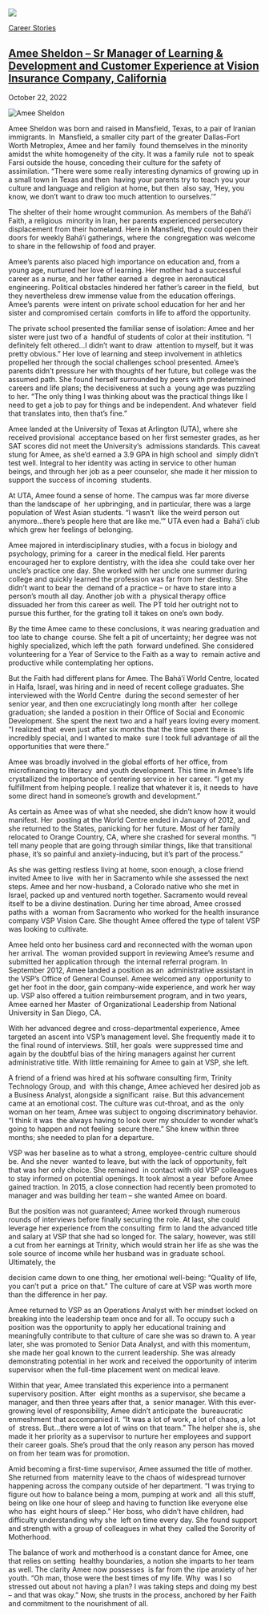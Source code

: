 # 

![](https://madamambition.com/wp-content/uploads/2023/02/33-scaled.jpg)

[Career Stories](https://madamambition.com/category/career-stories/)

[Amee Sheldon – Sr Manager of Learning & Development and Customer Experience at Vision Insurance Company, California](https://madamambition.com/sr-manager-of-learning-development-and-customer-experience-at-vision-insurance-company-california/)
---------------------------------------------------------------------------------------------------------------------------------------------------------------------------------------------------------------------------------------------------

October 22, 2022

![Amee Sheldon ](https://madamambition.com/wp-content/uploads/2023/02/33-scaled.jpg "Amee Sheldon")

Amee Sheldon was born and raised in Mansfield, Texas, to a pair of Iranian immigrants. In  Mansfield, a smaller city part of the greater Dallas-Fort Worth Metroplex, Amee and her family  found themselves in the minority amidst the white homogeneity of the city. It was a family rule  not to speak Farsi outside the house, conceding their culture for the safety of assimilation. “There were some really interesting dynamics of growing up in a small town in Texas and then  having your parents try to teach you your culture and language and religion at home, but then  also say, ‘Hey, you know, we don’t want to draw too much attention to ourselves.’” 

The shelter of their home wrought communion. As members of the Bahá’í Faith, a religious  minority in Iran, her parents experienced persecutory displacement from their homeland. Here in Mansfield, they could open their doors for weekly Bahá’í gatherings, where the  congregation was welcome to share in the fellowship of food and prayer.

Amee’s parents also placed high importance on education and, from a young age, nurtured her love of learning. Her mother had a successful career as a nurse, and her father earned a  degree in aeronautical engineering. Political obstacles hindered her father’s career in the field,  but they nevertheless drew immense value from the education offerings. Amee’s parents  were intent on private school education for her and her sister and compromised certain  comforts in life to afford the opportunity.  

The private school presented the familiar sense of isolation: Amee and her sister were just two of a  handful of students of color at their institution. “I definitely felt othered…I didn’t want to draw  attention to myself, but it was pretty obvious.” Her love of learning and steep involvement in athletics propelled her through the social challenges school presented. Amee’s parents didn’t pressure her with thoughts of her future, but college was the assumed path. She found herself surrounded by peers with predetermined careers and life plans; the decisiveness at such a  young age was puzzling to her. “The only thing I was thinking about was the practical things like I need to get a job to pay for things and be independent. And whatever  field that translates into, then that’s fine.”

Amee landed at the University of Texas at Arlington (UTA), where she received provisional  acceptance based on her first semester grades, as her SAT scores did not meet the University’s  admissions standards. This caveat stung for Amee, as she’d earned a 3.9 GPA in high school and  simply didn’t test well. Integral to her identity was acting in service to other human beings, and through her job as a peer counselor, she made it her mission to support the success of incoming  students.

At UTA, Amee found a sense of home. The campus was far more diverse than the landscape of  her upbringing, and in particular, there was a large population of West Asian students. “I wasn’t  like the weird person out anymore…there’s people here that are like me.’” UTA even had a  Bahá’í club which grew her feelings of belonging. 

Amee majored in interdisciplinary studies, with a focus in biology and psychology, priming for a  career in the medical field. Her parents encouraged her to explore dentistry, with the idea she  could take over her uncle’s practice one day. She worked with her uncle one summer during  college and quickly learned the profession was far from her destiny. She didn’t want to bear the  demand of a practice – or have to stare into a person’s mouth all day. Another job with a  physical therapy office dissuaded her from this career as well. The PT told her outright not to  pursue this further, for the grating toll it takes on one’s own body.

By the time Amee came to these conclusions, it was nearing graduation and too late to change  course. She felt a pit of uncertainty; her degree was not highly specialized, which left the path  forward undefined. She considered volunteering for a Year of Service to the Faith as a way to  remain active and productive while contemplating her options. 

But the Faith had different plans for Amee. The Bahá’í World Centre, located in Haifa, Israel, was hiring and in need of recent college graduates. She interviewed with the World Centre  during the second semester of her senior year, and then one excruciatingly long month after  her college graduation; she landed a position in their Office of Social and Economic  Development. She spent the next two and a half years loving every moment. “I realized that  even just after six months that the time spent there is incredibly special, and I wanted to make  sure I took full advantage of all the opportunities that were there.”  

Amee was broadly involved in the global efforts of her office, from microfinancing to literacy  and youth development. This time in Amee’s life crystallized the importance of centering service in her career. “I get my fulfillment from helping people. I realize that whatever it is, it needs to  have some direct hand in someone’s growth and development.”

As certain as Amee was of what she needed, she didn’t know how it would manifest. Her  posting at the World Centre ended in January of 2012, and she returned to the States, panicking for her future. Most of her family relocated to Orange Country, CA, where she crashed for several months. “I tell many people that are going through similar things, like that transitional  phase, it’s so painful and anxiety-inducing, but it’s part of the process.”

As she was getting restless living at home, soon enough, a close friend invited Amee to live  with her in Sacramento while she assessed the next steps. Amee and her now-husband, a Colorado native who she met in Israel, packed up and ventured north together. Sacramento would reveal itself to be a divine destination. During her time abroad, Amee crossed paths with a  woman from Sacramento who worked for the health insurance company VSP Vision Care. She thought Amee offered the type of talent VSP was looking to cultivate.  

Amee held onto her business card and reconnected with the woman upon her arrival. The  woman provided support in reviewing Amee’s resume and submitted her application through  the internal referral program. In September 2012, Amee landed a position as an  administrative assistant in the VSP’s Office of General Counsel. Amee welcomed any  opportunity to get her foot in the door, gain company-wide experience, and work her way up. VSP also offered a tuition reimbursement program, and in two years, Amee earned her Master  of Organizational Leadership from National University in San Diego, CA. 

With her advanced degree and cross-departmental experience, Amee targeted an ascent into VSP’s management level. She frequently made it to the final round of interviews. Still, her goals  were suppressed time and again by the doubtful bias of the hiring managers against her current  administrative title. With little remaining for Amee to gain at VSP, she left.

A friend of a friend was hired at his software consulting firm, Trinity Technology Group, and  with this change, Amee achieved her desired job as a Business Analyst, alongside a significant  raise. But this advancement came at an emotional cost. The culture was cut-throat, and as the  only woman on her team, Amee was subject to ongoing discriminatory behavior. “I think it was  the always having to look over my shoulder to wonder what’s going to happen and not feeling  secure there.” She knew within three months; she needed to plan for a departure. 

VSP was her baseline as to what a strong, employee-centric culture should be. And she never  wanted to leave, but with the lack of opportunity, felt that was her only choice. She remained  in contact with old VSP colleagues to stay informed on potential openings. It took almost a year  before Amee gained traction. In 2015, a close connection had recently been promoted to manager and was building her team – she wanted Amee on board. 

But the position was not guaranteed; Amee worked through numerous rounds of interviews before finally securing the role. At last, she could leverage her experience from the consulting  firm to land the advanced title and salary at VSP that she had so longed for. The salary, however, was still a cut from her earnings at Trinity, which would strain her life as she was the sole source of income while her husband was in graduate school. Ultimately, the 

decision came down to one thing, her emotional well-being: “Quality of life, you can’t put a  price on that.” The culture of care at VSP was worth more than the difference in her pay.

Amee returned to VSP as an Operations Analyst with her mindset locked on breaking into the leadership team once and for all. To occupy such a position was the opportunity to apply her educational training and meaningfully contribute to that culture of care she was so drawn to. A year later, she was promoted to Senior Data Analyst, and with this momentum, she made her goal known to the current leadership. She was already demonstrating potential in her work and received the opportunity of interim supervisor when the full-time placement went on medical leave. 

Within that year, Amee translated this experience into a permanent supervisory position. After  eight months as a supervisor, she became a manager, and then three years after that, a  senior manager. With this ever-growing level of responsibility, Amee didn’t anticipate the  bureaucratic enmeshment that accompanied it. “It was a lot of work, a lot of chaos, a lot of  stress. But…there were a lot of wins on that team.” The helper she is, she made it her priority as a supervisor to nurture her employees and support their career goals. She’s proud that the only reason any person has moved on from her team was for promotion. 

Amid becoming a first-time supervisor, Amee assumed the title of mother. She returned from  maternity leave to the chaos of widespread turnover happening across the company outside of her department. “I was trying to figure out how to balance being a mom, pumping at work and  all this stuff, being on like one hour of sleep and having to function like everyone else who has  eight hours of sleep.” Her boss, who didn’t have children, had difficulty understanding why she  left on time every day. She found support and strength with a group of colleagues in what they  called the Sorority of Motherhood.  

The balance of work and motherhood is a constant dance for Amee, one that relies on setting  healthy boundaries, a notion she imparts to her team as well. The clarity Amee now possesses  is far from the ripe anxiety of her youth. “Oh man, those were the best times of my life. Why  was I so stressed out about not having a plan? I was taking steps and doing my best – and that was okay.” Now, she trusts in the process, anchored by her Faith and commitment to the nourishment of all.